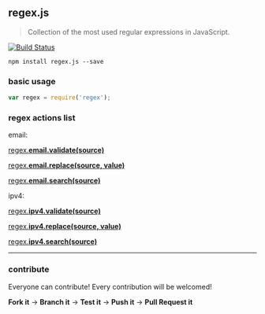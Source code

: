 ## regex.js

> Collection of the most used regular expressions in JavaScript.

[![Build Status](https://travis-ci.org/evandroeisinger/regex.js.svg?branch=master)](https://travis-ci.org/evandroeisinger/regex.js)

```shell
npm install regex.js --save
```

### basic usage
```javascript
var regex = require('regex');

```

### regex actions list

email:

[regex.**email.validate(source)**](https://github.com/evandroeisinger/regex.js/tree/master/test/actions/email.validate.js)

[regex.**email.replace(source, value)**](https://github.com/evandroeisinger/regex.js/tree/master/test/actions/email.replace.js)

[regex.**email.search(source)**](https://github.com/evandroeisinger/regex.js/tree/master/test/actions/email.search.js)

ipv4:

[regex.**ipv4.validate(source)**](https://github.com/evandroeisinger/regex.js/tree/master/test/actions/ipv4.validate.js)

[regex.**ipv4.replace(source, value)**](https://github.com/evandroeisinger/regex.js/tree/master/test/actions/ipv4.replace.js)

[regex.**ipv4.search(source)**](https://github.com/evandroeisinger/regex.js/tree/master/test/actions/ipv4.search.js)

---
### contribute
Everyone can contribute! Every contribution will be welcomed!

**Fork it** -> **Branch it** -> **Test it** -> **Push it** -> **Pull Request it**
